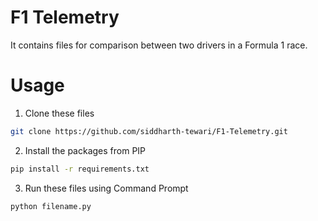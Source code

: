 # F1 Telemetry 
It contains files for comparison between two drivers in a Formula 1 race. 

# Usage
1. Clone these files
```bash
git clone https://github.com/siddharth-tewari/F1-Telemetry.git
```
2. Install the packages from PIP
```bash
pip install -r requirements.txt
```
3. Run these files using Command Prompt
```bash
python filename.py
```
